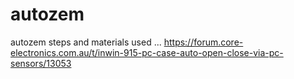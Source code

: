 # autozem
autozem
steps and materials used ...
https://forum.core-electronics.com.au/t/inwin-915-pc-case-auto-open-close-via-pc-sensors/13053
